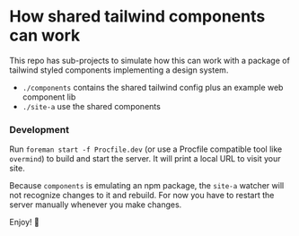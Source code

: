# How shared tailwind components can work

This repo has sub-projects to simulate how this can work with a package of
tailwind styled components implementing a design system.

- `./components` contains the shared tailwind config plus an example web component lib
- `./site-a` use the shared components

### Development

Run `foreman start -f Procfile.dev` (or use a Procfile compatible tool like
`overmind`) to build and start the server. It will print a local URL to visit
your site.

Because `components` is emulating an npm package, the `site-a` watcher will not
recognize changes to it and rebuild. For now you have to restart the server
manually whenever you make changes.

Enjoy! 🍹
